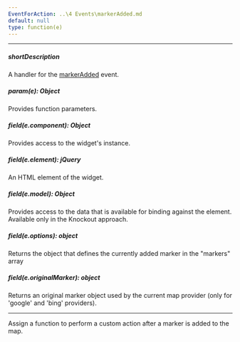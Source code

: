 ```yaml
---
EventForAction: ..\4 Events\markerAdded.md
default: null
type: function(e)
---
```

---
##### shortDescription
A handler for the [markerAdded](/api-reference/10%20UI%20Widgets/dxMap/4%20Events/markerAdded.md '/Documentation/ApiReference/UI_Widgets/dxMap/Events/#markerAdded') event.

##### param(e): Object
Provides function parameters.

##### field(e.component): Object
Provides access to the widget's instance.

##### field(e.element): jQuery
An HTML element of the widget.

##### field(e.model): Object
Provides access to the data that is available for binding against the element. Available only in the Knockout approach.

##### field(e.options): object
Returns the object that defines the currently added marker in the "markers" array

##### field(e.originalMarker): object
Returns an original marker object used by the current map provider (only for 'google' and 'bing' providers).

---
Assign a function to perform a custom action after a marker is added to the map.